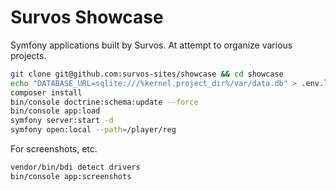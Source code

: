 # Survos Showcase

Symfony applications built by Survos.  At attempt to organize various projects.

```bash
git clone git@github.com:survos-sites/showcase && cd showcase
echo "DATABASE_URL=sqlite:///%kernel.project_dir%/var/data.db" > .env.local
composer install
bin/console doctrine:schema:update --force
bin/console app:load 
symfony server:start -d
symfony open:local --path=/player/reg
````

For screenshots, etc.

```bash
vendor/bin/bdi detect drivers
bin/console app:screenshots 

```


